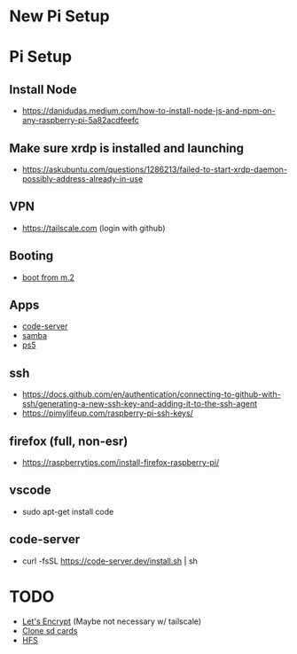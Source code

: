 # New Pi Setup

# Pi Setup

## Install Node
- https://danidudas.medium.com/how-to-install-node-js-and-npm-on-any-raspberry-pi-5a82acdfeefc

## Make sure xrdp is installed and launching
- https://askubuntu.com/questions/1286213/failed-to-start-xrdp-daemon-possibly-address-already-in-use

## VPN
- https://tailscale.com (login with github)

## Booting
- [boot from m.2](https://www.tomshardware.com/how-to/boot-raspberry-pi-4-usb)

## Apps
- [code-server](https://coder.com/docs/code-server/latest/install#installsh)
- [samba](https://pimylifeup.com/raspberry-pi-samba/)
- [ps5](https://github.com/Fredrum/chiaki/wiki/rpi02-WIP-branch-for-64bit,-Ubuntu,-h265-and-DRM)

## ssh
- https://docs.github.com/en/authentication/connecting-to-github-with-ssh/generating-a-new-ssh-key-and-adding-it-to-the-ssh-agent
- https://pimylifeup.com/raspberry-pi-ssh-keys/

## firefox (full, non-esr)
- https://raspberrytips.com/install-firefox-raspberry-pi/

## vscode
- sudo apt-get install code

## code-server
- curl -fsSL https://code-server.dev/install.sh | sh
 
# TODO
- [Let's Encrypt](https://github.com/cdr/code-server/blob/main/docs/guide.md#using-lets-encrypt-with-caddy) (Maybe not necessary w/ tailscale)
- [Clone sd cards](https://beebom.com/how-clone-raspberry-pi-sd-card-windows-linux-macos/)
- [HFS](https://superuser.com/questions/84446/how-to-mount-a-hfs-partition-in-ubuntu-as-read-write)
